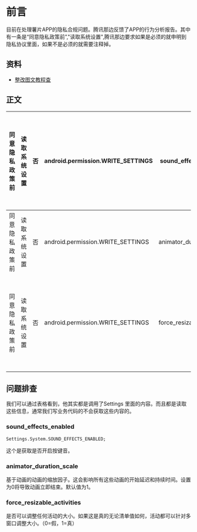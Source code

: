 # 前言

目前在处理薯片APP的隐私合规问题。腾讯那边反馈了APP的行为分析报告。其中有一条是“同意隐私政策前”,"读取系统设置",腾讯那边要求如果是必须的就申明到隐私协议里面，如果不是必须的就需要注释掉。

## 资料

* [整改图文教程查](https://wikinew.open.qq.com/index.html#/iwiki/4007030527)

## 正文

| 同意隐私政策前 | 读取系统设置 | 否   | android.permission.WRITE_SETTINGS | sound_effects_enabled      | android.provider.Settings$NameValueCache.getStringForUser(Settings.java:1878)<---android.provider.Settings$System.getStringForUser(Settings.java:2267)<---android.provider.Settings$System.getIntForUser(Settings.java:2342)<---android.media.AudioManager.querySoundEffectsEnabled(AudioManager.java:1968)<---android.media.AudioManager.playSoundEffect(AudioManager.java:1885)<---android.view.ViewRootImpl.playSoundEffect(ViewRootImpl.java:6159)<---android.view.View.playSoundEffect(View.java:22540)<---android.view.View.performClick(View.java:6293)<---android.view.View$PerformClick.run(View.java:24770)<---android.os.Handler.handleCallback(Handler.java:790)<---android.os.Handler.dispatchMessage(Handler.java:99)<---android.os.Looper.loop(Looper.java:164)<---android.app.ActivityThread.main(ActivityThread.java:6843)<---java.lang.reflect.Method.invoke(Native Method)<---com.android.internal.os.RuntimeInit$MethodAndArgsCaller.run(RuntimeInit.java:438)<---com.android.internal.os.ZygoteInit.main(ZygoteInit.java:807) |
| -------------- | ------------ | ---- | --------------------------------- | -------------------------- | ------------------------------------------------------------ |
| 同意隐私政策前 | 读取系统设置 | 否   | android.permission.WRITE_SETTINGS | animator_duration_scale    | android.provider.Settings$NameValueCache.getStringForUser(Settings.java:1878)<---android.provider.Settings$Global.getStringForUser(Settings.java:10470)<---android.provider.Settings$Global.getString(Settings.java:10459)<---android.provider.Settings$Global.getFloat(Settings.java:10775)<---org.chromium.content.browser.accessibility.BrowserAccessibilityState.recordAccessibilityHistograms(chromium-SystemWebView.apk-default-418316203:2) |
| 同意隐私政策前 | 读取系统设置 | 否   | android.permission.WRITE_SETTINGS | force_resizable_activities | android.provider.Settings$NameValueCache.getStringForUser(Settings.java:1878)<---android.provider.Settings$Global.getStringForUser(Settings.java:10470)<---android.provider.Settings$Global.getString(Settings.java:10459)<---android.provider.Settings$Global.getInt(Settings.java:10638)<---com.android.internal.policy.PhoneWindow.<init>(PhoneWindow.java:328)<---android.app.Activity.attach(Activity.java:7007)<---android.app.ActivityThread.performLaunchActivity(ActivityThread.java:3047)<---android.app.ActivityThread.handleLaunchActivity(ActivityThread.java:3191)<---android.app.ActivityThread.-wrap11(Unknown Source:0)<---android.app.ActivityThread$H.handleMessage(ActivityThread.java:1921)<---android.os.Handler.dispatchMessage(Handler.java:106)<---android.os.Looper.loop(Looper.java:164)<---android.app.ActivityThread.main(ActivityThread.java:6843)<---java.lang.reflect.Method.invoke(Native Method)<---com.android.internal.os.RuntimeInit$MethodAndArgsCaller.run(RuntimeInit.java:438)<---com.android.internal.os.ZygoteInit.main(ZygoteInit.java:807) |

## 问题排查

我们可以通过表格看到，他其实都是调用了Settings 里面的内容。而且都是读取这些信息，通常我们写业务代码的不会获取这些内容的。

### sound_effects_enabled 

```
Settings.System.SOUND_EFFECTS_ENABLED;
```

这个是获取是否开启按键音。

### animator_duration_scale

基于动画的动画的缩放因子。这会影响所有这些动画的开始延迟和持续时间。设置为0将导致动画立即结束。默认值为1。

###  force_resizable_activities

是否可以调整任何活动的大小。如果这是真的无论清单值如何，活动都可以针对多窗口调整大小。（0=假，1=真）

